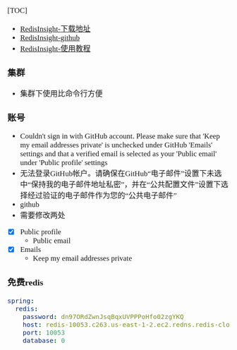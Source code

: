 <span  style="font-family: Simsun,serif; font-size: 17px; ">

[TOC]

- [RedisInsight-下载地址](https://redis.io/docs/connect/insight/)
- [RedisInsight-github](https://github.com/RedisInsight/RedisInsight/releases)
- [RedisInsight-使用教程](https://docs.redis.com/latest/ri/using-redisinsight/add-instance/)

### 集群

- 集群下使用比命令行方便

### 账号

- Couldn't sign in with GitHub account. Please make sure that 'Keep my email addresses private' is unchecked under
  GitHub 'Emails' settings and that a verified email is selected as your 'Public email' under 'Public profile' settings
- 无法登录GitHub帐户。请确保在GitHub“电子邮件”设置下未选中“保持我的电子邮件地址私密”，并在“公共配置文件”设置下选择经过验证的电子邮件作为您的“公共电子邮件”
- github
- 需要修改两处
- [x] Public profile
    - Public email
- [x] Emails
    - Keep my email addresses private

### 免费redis

~~~yaml
spring:
  redis:
    password: dn97ORdZwnJsqBqxUVPPPoHfo02zgYKQ
    host: redis-10053.c263.us-east-1-2.ec2.redns.redis-cloud.com
    port: 10053
    database: 0
~~~

</span>
